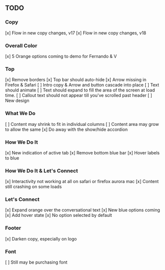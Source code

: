 ## TODO ##

### Copy ###

[x] Flow in new copy changes, v17
[x] Flow in new copy changes, v18

### Overall Color ###

[x] 5 Orange options coming to demo for Fernando & V

### Top ###

[x] Remove borders
[x] Top bar should auto-hide
[x] Arrow missing in Firefox & Safari
[ ] Intro copy & Arrow and button cascade into place
[ ] Text should animate
[ ] Text should expand to fill the area of the screen at load time.
[ ] Callout text should not appear till you've scrolled past header
[ ] New design

### What We Do ###

[ ] Content may shrink to fit in individual columns
[ ] Content area may grow to allow the same
[x] Do away with the show/hide accordion

### How We Do It ###

[x] New indication of active tab
[x] Remove bottom blue bar
[x] Hover labels to blue

### How We Do It & Let's Connect ###

[x] Interactivity not working at all on safari or firefox aurora mac
[x] Content still crashing on some loads

### Let's Connect ###

[x] Expand orange over the conversational text
[x] New blue options coming
[x] Add hover state
[x] No option selected by default

### Footer ###

[x] Darken copy, especially on logo

### Font ###

[ ] Still may be purchasing font

